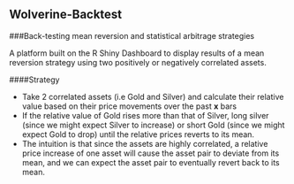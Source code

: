 ## Wolverine-Backtest
###Back-testing mean reversion and statistical arbitrage strategies

A platform built on the R Shiny Dashboard to display results of a mean reversion strategy using two 
positively or negatively correlated assets.

####Strategy
 - Take 2 correlated assets (i.e Gold and Silver) and calculate their relative value based on their price movements over
the past <b>x</b> bars
 - If the relative value of Gold rises more than that of Silver, long silver (since we might expect Silver to increase) or 
 short Gold (since we might expect Gold to drop) until the relative prices reverts to its mean.
 - The intuition is that since the assets are highly correlated, a relative price increase of one asset will cause the asset pair
 to deviate from its mean, and we can expect the asset pair to eventually revert back to its mean.
